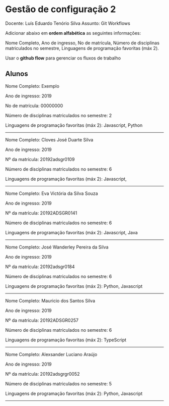 # Gestão de configuração 2

Docente: Luís Eduardo Tenório Silva
Assunto: Git Workflows

Adicionar abaixo em **ordem alfabética** as seguintes informações:

Nome Completo, Ano de ingresso, No de matrícula, Número de disciplinas matriculados no semestre, Linguagens de programação favoritas (máx 2).

Usar o **github flow** para gerenciar os fluxos de trabalho

## Alunos

Nome Completo: Exemplo

Ano de ingresso: 2019 

No de matrícula: 00000000 

Número de disciplinas matriculados no semestre: 2

Linguagens de programação favoritas (máx 2): Javascript, Python

-----------------------------------------

Nome Completo: Cloves José Duarte Silva

Ano de ingresso: 2019

Nº da matrícula: 20192adsgr0109

Número de disciplinas matriculados no semestre: 6

Linguagens de programação favoritas (máx 2): Javascript,

--------------------------------------------

Nome Completo: Eva Victória da Silva Souza

Ano de ingresso: 2019

Nº da matrícula: 20192ADSGR0141

Número de disciplinas matriculados no semestre: 6

Linguagens de programação favoritas (máx 2): Javascript, Java

--------------------------------------------

Nome Completo: José Wanderley Pereira da Silva

Ano de ingresso: 2019

Nº da matrícula: 20192adsgr0184

Número de disciplinas matriculados no semestre: 6

Linguagens de programação favoritas (máx 2): Python, Javascript

--------------------------------------------

Nome Completo: Mauricio dos Santos Silva

Ano de ingresso: 2019

Nº da matrícula: 20192ADSGR0257

Número de disciplinas matriculados no semestre: 6

Linguagens de programação favoritas (máx 2): TypeScript

--------------------------------------------

Nome Completo: Alexsander Luciano Araújo

Ano de ingresso: 2019

Nº da matrícula: 20192adsgrgr0052

Número de disciplinas matriculados no semestre: 5

Linguagens de programação favoritas (máx 2): Python, Javascript

--------------------------------------------